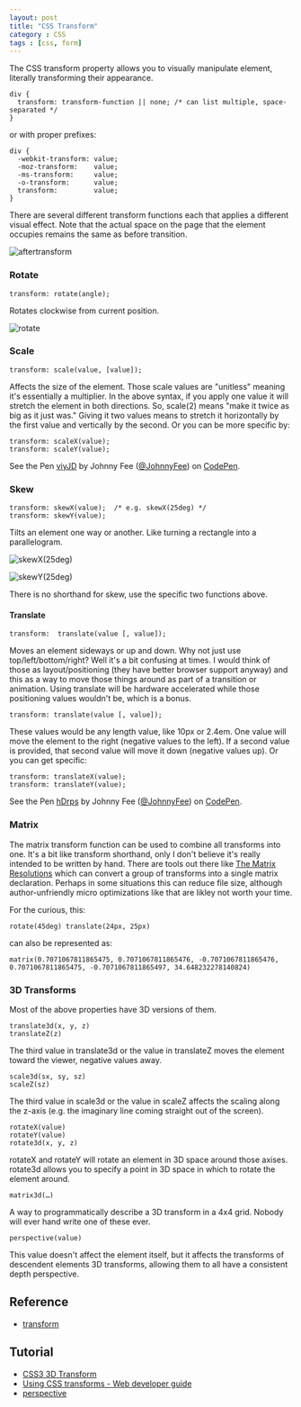 ```yaml
---
layout: post
title: "CSS Transform"
category : CSS
tags : [css, form]
---
```


The CSS transform property allows you to visually manipulate element, literally transforming their appearance. 

```
div {
  transform: transform-function || none; /* can list multiple, space-separated */
}
```

<!--more-->

or with proper prefixes:

```
div {
  -webkit-transform: value;
  -moz-transform:    value;
  -ms-transform:     value;
  -o-transform:      value;
  transform:         value;
}
```

There are several different transform functions each that applies a different visual effect. Note that the actual space on the page that the element occupies remains the same as before transition. 

![](http://cdn.css-tricks.com/wp-content/uploads/2011/09/aftertransform.png "aftertransform")

### Rotate

```
transform: rotate(angle);
```

Rotates clockwise from current position.

![](http://cdn.css-tricks.com/wp-content/uploads/2011/09/rotate.png "rotate")


### Scale

```
transform: scale(value, [value]);
```

Affects the size of the element. Those scale values are "unitless" meaning it's essentially a multiplier. In the above syntax, if you apply one value it will stretch the element in both directions. So, scale(2) means "make it twice as big as it just was." Giving it two values means to stretch it horizontally by the first value and vertically by the second. Or you can be more specific by:

```
transform: scaleX(value);
transform: scaleY(value);
```

<p data-height="268" data-theme-id="0" data-slug-hash="viyJD" data-default-tab="result" class='codepen'>See the Pen <a href='http://codepen.io/JohnnyFee/pen/viyJD/'>viyJD</a> by Johnny Fee (<a href='http://codepen.io/JohnnyFee'>@JohnnyFee</a>) on <a href='http://codepen.io'>CodePen</a>.</p>
<script async src="//codepen.io/assets/embed/ei.js"></script>

### Skew

```
transform: skewX(value);  /* e.g. skewX(25deg) */
transform: skewY(value);
```

Tilts an element one way or another. Like turning a rectangle into a parallelogram. 

![](http://cdn.css-tricks.com/wp-content/uploads/2011/09/skewX.png "skewX\(25deg\)")

![](http://cdn.css-tricks.com/wp-content/uploads/2011/09/skewY.png "skewY\(25deg\)")  

There is no shorthand for skew, use the specific two functions above.

#### Translate

```
transform:  translate(value [, value]);
```

Moves an element sideways or up and down. Why not just use top/left/bottom/right? Well it's a bit confusing at times. I would think of those as layout/positioning (they have better browser support anyway) and this as a way to move those things around as part of a transition or animation. Using translate will be hardware accelerated while those positioning values wouldn't be, which is a bonus.

```
transform: translate(value [, value]);
```

These values would be any length value, like 10px or 2.4em. One value will move the element to the right (negative values to the left). If a second value is provided, that second value will move it down (negative values up). Or you can get specific:

```
transform: translateX(value);
transform: translateY(value);
```

<p data-height="268" data-theme-id="0" data-slug-hash="hDrps" data-default-tab="result" class='codepen'>See the Pen <a href='http://codepen.io/JohnnyFee/pen/hDrps/'>hDrps</a> by Johnny Fee (<a href='http://codepen.io/JohnnyFee'>@JohnnyFee</a>) on <a href='http://codepen.io'>CodePen</a>.</p>

### Matrix

The matrix transform function can be used to combine all transforms into one. It's a bit like transform shorthand, only I don't believe it's really intended to be written by hand. There are tools out there like [The Matrix Resolutions](http://meyerweb.com/eric/tools/matrix/) which can convert a group of transforms into a single matrix declaration. Perhaps in some situations this can reduce file size, although author-unfriendly micro optimizations like that are likley not worth your time. 

For the curious, this:

```
rotate(45deg) translate(24px, 25px)
```

can also be represented as:

```
matrix(0.7071067811865475, 0.7071067811865476, -0.7071067811865476, 0.7071067811865475, -0.7071067811865497, 34.648232278140824)
```

### 3D Transforms

Most of the above properties have 3D versions of them.

```
translate3d(x, y, z)
translateZ(z)
```

The third value in translate3d or the value in translateZ moves the element toward the viewer, negative values away.

```
scale3d(sx, sy, sz)
scaleZ(sz)
```

The third value in scale3d or the value in scaleZ affects the scaling along the z-axis (e.g. the imaginary line coming straight out of the screen).

```
rotateX(value)
rotateY(value)
rotate3d(x, y, z)
```

rotateX and rotateY will rotate an element in 3D space around those axises. rotate3d allows you to specify a point in 3D space in which to rotate the element around.

```
matrix3d(…)
```

A way to programmatically describe a 3D transform in a 4x4 grid. Nobody will ever hand write one of these ever.

```
perspective(value)
```

This value doesn't affect the element itself, but it affects the transforms of descendent elements 3D transforms, allowing them to all have a consistent depth perspective.

## Reference

- [transform](http://css-tricks.com/almanac/properties/t/transform/)

## Tutorial

- [CSS3 3D Transform](http://www.w3cplus.com/css3/css3-3d-transform.html)
- [Using CSS transforms - Web developer guide](https://developer.mozilla.org/en-US/docs/Web/Guide/CSS/Using_CSS_transforms)
- [perspective](http://css-tricks.com/almanac/properties/p/perspective/)
